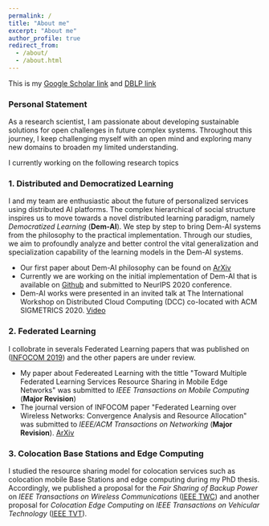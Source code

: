 ```yaml
---
permalink: /
title: "About me"
excerpt: "About me"
author_profile: true
redirect_from: 
  - /about/
  - /about.html
---
```


This is my [Google Scholar link](https://scholar.google.com/citations?user=tnoge7wAAAAJ) and [DBLP link](https://dblp.org/pid/177/2939)

### Personal Statement
As a research scientist, I am passionate about developing sustainable solutions for open challenges in future complex systems. Throughout this journey, I keep challenging myself with an open mind and exploring many new domains to broaden my limited understanding.

I currently working on the following research topics

### 1. Distributed and Democratized Learning

I and my team are enthusiastic about the future of personalized services using distributed AI platforms. The complex hierarchical of social structure inspires us to move towards a novel distributed learning paradigm, namely *Democratized Learning* (**Dem-AI**). We step by step to bring Dem-AI systems from the philosophy to the practical implementation. Through our studies, we aim to profoundly analyze and better control the vital generalization and specialization capability of the learning models in the Dem-AI systems.
  * Our first paper about Dem-AI philosophy can be found on [ArXiv](https://arxiv.org/abs/2003.09301)
  * Currently we are working on the initial implementation of Dem-AI that is available on [Github](https://github.com/nhatminh/Dem-AI) and submitted to NeurIPS 2020 conference.
  * Dem-AI works were presented in an invited talk at The International Workshop on Distributed Cloud Computing (DCC) co-located with ACM SIGMETRICS 2020. [Video](https://www.youtube.com/watch?v=T_LwXNBWE_E)
  
### 2. Federated Learning
I collobrate in severals Federated Learning papers that was published on ([INFOCOM 2019](https://ieeexplore.ieee.org/abstract/document/8737464/)) and the other papers are under review.
  * My paper about Federeated Learning with the tittle "Toward Multiple Federated Learning Services Resource Sharing in Mobile Edge Networks" was submitted to *IEEE Transactions on Mobile Computing* (**Major Revision**)
  * The journal version of INFOCOM paper "Federated Learning over Wireless Networks: Convergence Analysis and Resource Allocation" was submitted to *IEEE/ACM Transactions on Networking* (**Major Revision**). [ArXiv](https://arxiv.org/abs/1910.13067)


### 3. Colocation Base Stations and Edge Computing
I studied the resource sharing model for colocation services such as colocation mobile Base Stations and edge computing during my PhD thesis. Accordingly, we published a proposal for the *Fair Sharing of Backup Power* on *IEEE Transactions on Wireless Communications* ([IEEE TWC](https://ieeexplore.ieee.org/abstract/document/9050517)) and another proposal for *Colocation Edge Computing*  on *IEEE Transactions on Vehicular Technology* ([IEEE TVT](https://ieeexplore.ieee.org/abstract/document/8247284)).
